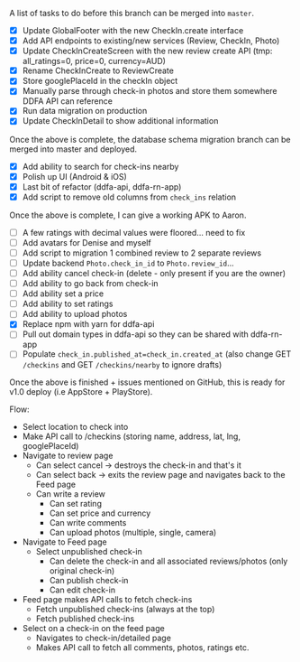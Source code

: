 A list of tasks to do before this branch can be merged into `master`.

- [x] Update GlobalFooter with the new CheckIn.create interface
- [x] Add API endpoints to existing/new services (Review, CheckIn, Photo)
- [x] Update CheckInCreateScreen with the new review create API (tmp: all_ratings=0, price=0, currency=AUD)
- [x] Rename CheckInCreate to ReviewCreate
- [x] Store googlePlaceId in the checkIn object
- [x] Manually parse through check-in photos and store them somewhere DDFA API can reference
- [x] Run data migration on production
- [x] Update CheckInDetail to show additional information

Once the above is complete, the database schema migration branch can be merged into master and deployed.

- [x] Add ability to search for check-ins nearby
- [x] Polish up UI (Android & iOS)
- [x] Last bit of refactor (ddfa-api, ddfa-rn-app)
- [x] Add script to remove old columns from `check_ins` relation

Once the above is complete, I can give a working APK to Aaron.

- [ ] A few ratings with decimal values were floored... need to fix
- [ ] Add avatars for Denise and myself
- [ ] Add script to migration 1 combined review to 2 separate reviews
- [ ] Update backend `Photo.check_in_id` to `Photo.review_id`...
- [ ] Add ability cancel check-in (delete - only present if you are the owner)
- [ ] Add ability to go back from check-in
- [ ] Add ability set a price
- [ ] Add ability to set ratings
- [ ] Add ability to upload photos
- [x] Replace npm with yarn for ddfa-api
- [ ] Pull out domain types in ddfa-api so they can be shared with ddfa-rn-app
- [ ] Populate `check_in.published_at=check_in.created_at` (also change GET `/checkins` and GET `/checkins/nearby` to ignore drafts)

Once the above is finished + issues mentioned on GitHub, this is ready for v1.0 deploy (i.e AppStore + PlayStore).

Flow:

- Select location to check into
- Make API call to /checkins (storing name, address, lat, lng, googlePlaceId)
- Navigate to review page
  - Can select cancel -> destroys the check-in and that's it
  - Can select back -> exits the review page and navigates back to the Feed page
  - Can write a review
    - Can set rating
    - Can set price and currency
    - Can write comments
    - Can upload photos (multiple, single, camera)
- Navigate to Feed page
  - Select unpublished check-in
    - Can delete the check-in and all associated reviews/photos (only original check-in)
    - Can publish check-in
    - Can edit check-in
- Feed page makes API calls to fetch check-ins
  - Fetch unpublished check-ins (always at the top)
  - Fetch published check-ins
- Select on a check-in on the feed page
  - Navigates to check-in/detailed page
  - Makes API call to fetch all comments, photos, ratings etc.
